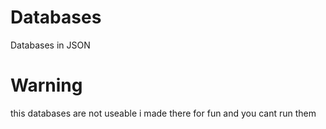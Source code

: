 # Databases
Databases in JSON 

# Warning
this databases are not useable i made there for fun and you cant run them
